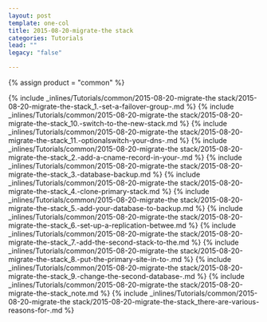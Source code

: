 ```yaml
---
layout: post
template: one-col
title: 2015-08-20-migrate-the stack
categories: Tutorials
lead: ""
legacy: "false"

---
```

{% assign product = "common" %}

{% include _inlines/Tutorials/common/2015-08-20-migrate-the stack/2015-08-20-migrate-the-stack_1.-set-a-failover-group-.md %}
{% include _inlines/Tutorials/common/2015-08-20-migrate-the stack/2015-08-20-migrate-the-stack_10.-switch-to-the-new-stack.md %}
{% include _inlines/Tutorials/common/2015-08-20-migrate-the stack/2015-08-20-migrate-the-stack_11.-optionalswitch-your-dns-.md %}
{% include _inlines/Tutorials/common/2015-08-20-migrate-the stack/2015-08-20-migrate-the-stack_2.-add-a-cname-record-in-your-.md %}
{% include _inlines/Tutorials/common/2015-08-20-migrate-the stack/2015-08-20-migrate-the-stack_3.-database-backup.md %}
{% include _inlines/Tutorials/common/2015-08-20-migrate-the stack/2015-08-20-migrate-the-stack_4.-clone-primary-stack.md %}
{% include _inlines/Tutorials/common/2015-08-20-migrate-the stack/2015-08-20-migrate-the-stack_5.-add-your-database-to-backup.md %}
{% include _inlines/Tutorials/common/2015-08-20-migrate-the stack/2015-08-20-migrate-the-stack_6.-set-up-a-replication-betwee.md %}
{% include _inlines/Tutorials/common/2015-08-20-migrate-the stack/2015-08-20-migrate-the-stack_7.-add-the-second-stack-to-the.md %}
{% include _inlines/Tutorials/common/2015-08-20-migrate-the stack/2015-08-20-migrate-the-stack_8.-put-the-primary-site-in-to-.md %}
{% include _inlines/Tutorials/common/2015-08-20-migrate-the stack/2015-08-20-migrate-the-stack_9.-change-the-second-database-.md %}
{% include _inlines/Tutorials/common/2015-08-20-migrate-the stack/2015-08-20-migrate-the-stack_note.md %}
{% include _inlines/Tutorials/common/2015-08-20-migrate-the stack/2015-08-20-migrate-the-stack_there-are-various-reasons-for-.md %}
